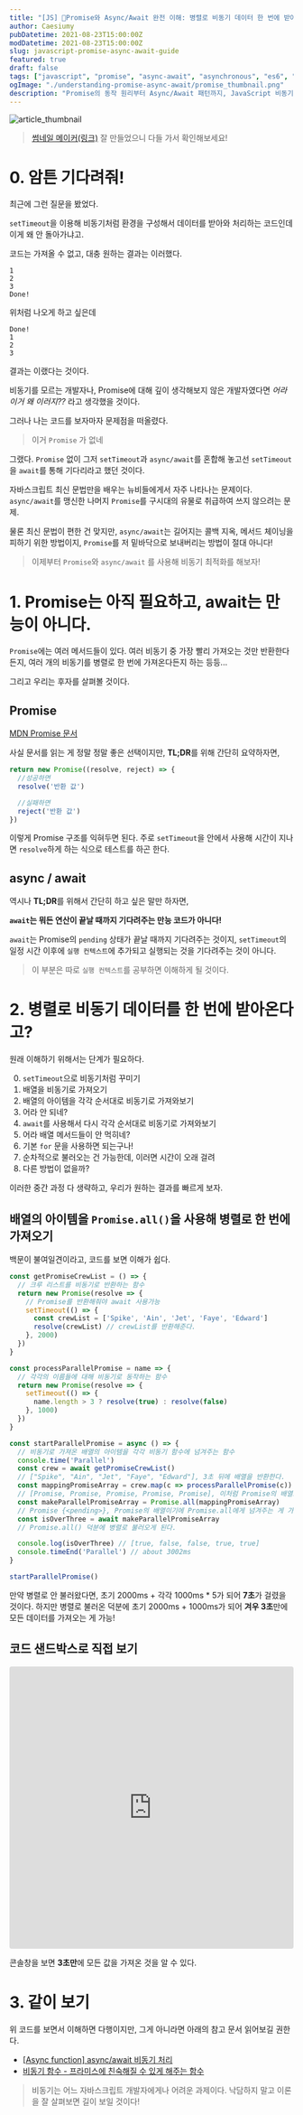 ```yaml
---
title: "[JS] 🚀Promise와 Async/Await 완전 이해: 병렬로 비동기 데이터 한 번에 받아오기"
author: Caesiumy
pubDatetime: 2021-08-23T15:00:00Z
modDatetime: 2021-08-23T15:00:00Z
slug: javascript-promise-async-await-guide
featured: true
draft: false
tags: ["javascript", "promise", "async-await", "asynchronous", "es6", "tutorial", "parallel"]
ogImage: "./understanding-promise-async-await/promise_thumbnail.png"
description: "Promise의 동작 원리부터 Async/Await 패턴까지, JavaScript 비동기 처리 완벽 가이드"
---
```


![article_thumbnail](./understanding-promise-async-await/promise_thumbnail.png)

> [썸네일 메이커(링크)](https://velog.io/@oneook/%EC%8D%B8%EB%84%A4%EC%9D%BC-%EB%A9%94%EC%9D%B4%EC%BB%A4Thumbnail-Maker-Toy-Project)
> 잘 만들었으니 다들 가서 확인해보세요!

# 0. 암튼 기다려줘!

최근에 그런 질문을 봤었다.

`setTimeout`을 이용해 비동기처럼 환경을 구성해서 데이터를 받아와 처리하는 코드인데 이게 왜 안 돌아가냐고.

코드는 가져올 수 없고, 대충 원하는 결과는 이러했다.

```
1
2
3
Done!
```

위처럼 나오게 하고 싶은데

```
Done!
1
2
3
```

결과는 이랬다는 것이다.

비동기를 모르는 개발자나, Promise에 대해 깊이 생각해보지 않은 개발자였다면 _어라 이거 왜 이러지??_ 라고 생각했을 것이다.

그러나 나는 코드를 보자마자 문제점을 떠올렸다.

> 이거 `Promise` 가 없네

그랬다. `Promise` 없이 그저 `setTimeout`과 `async/await`를 혼합해 놓고선 `setTimeout`을 `await`를 통해 기다리라고 했던 것이다.

자바스크립트 최신 문법만을 배우는 뉴비들에게서 자주 나타나는 문제이다. `async/await`를 맹신한 나머지 `Promise`를 구시대의 유물로 취급하여 쓰지 않으려는 문제.

물론 최신 문법이 편한 건 맞지만, `async/await`는 길어지는 콜백 지옥, 메서드 체이닝을 피하기 위한 방법이지, `Promise`를 저 밑바닥으로 보내버리는 방법이 절대 아니다!

> 이제부터 `Promise`와 `async/await` 를 사용해 비동기 최적화를 해보자!

# 1. Promise는 아직 필요하고, await는 만능이 아니다.

`Promise`에는 여러 메서드들이 있다. 여러 비동기 중 가장 빨리 가져오는 것만 반환한다든지, 여러 개의 비동기를 병렬로 한 번에 가져온다든지 하는 등등...

그리고 우리는 후자를 살펴볼 것이다.

## Promise

[MDN Promise 문서](https://developer.mozilla.org/ko/docs/Web/JavaScript/Reference/Global_Objects/Promise)

사실 문서를 읽는 게 정말 정말 좋은 선택이지만, **TL;DR**를 위해 간단히 요약하자면,

```js
return new Promise((resolve, reject) => {
  //성공하면
  resolve('반환 값')

  //실패하면
  reject('반환 값')
})
```

이렇게 Promise 구조를 익혀두면 된다.
주로 `setTimeout`을 안에서 사용해 시간이 지나면 `resolve`하게 하는 식으로 테스트를 하곤 한다.

## async / await

역시나 **TL;DR**를 위해서 간단히 하고 싶은 말만 하자면,

**`await`는 뭐든 연산이 끝날 때까지 기다려주는 만능 코드가 아니다!**

`await`는 Promise의 `pending` 상태가 끝날 때까지 기다려주는 것이지, `setTimeout`의 일정 시간 이후에 `실행 컨텍스트`에 추가되고 실행되는 것을 기다려주는 것이 아니다.

> 이 부분은 따로 `실행 컨텍스트`를 공부하면 이해하게 될 것이다.

# 2. 병렬로 비동기 데이터를 한 번에 받아온다고?

원래 이해하기 위해서는 단계가 필요하다.

0. `setTimeout`으로 비동기처럼 꾸미기
1. 배열을 비동기로 가져오기
1. 배열의 아이템을 각각 순서대로 비동기로 가져와보기
1. 어라 안 되네?
1. `await`를 사용해서 다시 각각 순서대로 비동기로 가져와보기
1. 어라 배열 메서드들이 안 먹히네?
1. 기본 `for` 문을 사용하면 되는구나!
1. 순차적으로 불러오는 건 가능한데, 이러면 시간이 오래 걸려
1. 다른 방법이 없을까?

이러한 중간 과정 다 생략하고, 우리가 원하는 결과를 빠르게 보자.

## 배열의 아이템을 `Promise.all()`을 사용해 병렬로 한 번에 가져오기

백문이 불여일견이라고, 코드를 보면 이해가 쉽다.

```js
const getPromiseCrewList = () => {
  // 크루 리스트를 비동기로 반환하는 함수
  return new Promise(resolve => {
    // Promise를 반환해줘야 await 사용가능
    setTimeout(() => {
      const crewList = ['Spike', 'Ain', 'Jet', 'Faye', 'Edward']
      resolve(crewList) // crewList를 반환해준다.
    }, 2000)
  })
}

const processParallelPromise = name => {
  // 각각의 이름들에 대해 비동기로 동작하는 함수
  return new Promise(resolve => {
    setTimeout(() => {
      name.length > 3 ? resolve(true) : resolve(false)
    }, 1000)
  })
}

const startParallelPromise = async () => {
  // 비동기로 가져온 배열의 아이템을 각각 비동기 함수에 넘겨주는 함수
  console.time('Parallel')
  const crew = await getPromiseCrewList()
  // ["Spike", "Ain", "Jet", "Faye", "Edward"], 3초 뒤에 배열을 반환한다.
  const mappingPromiseArray = crew.map(c => processParallelPromise(c))
  // [Promise, Promise, Promise, Promise, Promise], 이처럼 Promise의 배열로 만들어준다.
  const makeParallelPromiseArray = Promise.all(mappingPromiseArray)
  // Promise {<pending>}, Promise의 배열이기에 Promise.all에게 넘겨주는 게 가능해진다.
  const isOverThree = await makeParallelPromiseArray
  // Promise.all() 덕분에 병렬로 불러오게 된다.

  console.log(isOverThree) // [true, false, false, true, true]
  console.timeEnd('Parallel') // about 3002ms
}

startParallelPromise()
```

만약 병렬로 안 불러왔다면, 초기 2000ms + 각각 1000ms \* 5가 되어 **7초**가 걸렸을 것이다.
하지만 병렬로 불러온 덕분에 초기 2000ms + 1000ms가 되어 **겨우 3초**만에 모든 데이터를 가져오는 게 가능!

## 코드 샌드박스로 직접 보기

<iframe src="https://codesandbox.io/embed/ecstatic-agnesi-d575o?expanddevtools=1&fontsize=14&hidenavigation=1&theme=dark"
     style="width:100%; height:500px; border:0; border-radius: 4px; overflow:hidden;"
     title="ecstatic-agnesi-d575o"
     allow="accelerometer; ambient-light-sensor; camera; encrypted-media; geolocation; gyroscope; hid; microphone; midi; payment; usb; vr; xr-spatial-tracking"
     sandbox="allow-forms allow-modals allow-popups allow-presentation allow-same-origin allow-scripts"
></iframe>

콘솔창을 보면 **3초만**에 모든 값을 가져온 것을 알 수 있다.

# 3. 같이 보기

위 코드를 보면서 이해하면 다행이지만, 그게 아니라면 아래의 참고 문서 읽어보길 권한다.

- [[Async function] async/await 비동기 처리](https://mygumi.tistory.com/328)
- [비동기 함수 - 프라미스에 친숙해질 수 있게 해주는 함수](https://developers.google.com/web/fundamentals/primers/async-functions)

> 비동기는 어느 자바스크립트 개발자에게나 어려운 과제이다. 낙담하지 말고 이론을 잘 살펴보면 길이 보일 것이다!